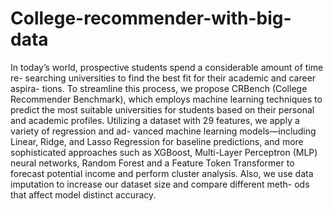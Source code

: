 # College-recommender-with-big-data



In today’s world, prospective students spend a considerable amount of time re-
searching universities to find the best fit for their academic and career aspira-
tions. To streamline this process, we propose CRBench (College Recommender
Benchmark), which employs machine learning techniques to predict the most
suitable universities for students based on their personal and academic profiles.
Utilizing a dataset with 29 features, we apply a variety of regression and ad-
vanced machine learning models—including Linear, Ridge, and Lasso Regression
for baseline predictions, and more sophisticated approaches such as XGBoost,
Multi-Layer Perceptron (MLP) neural networks, Random Forest and a Feature
Token Transformer to forecast potential income and perform cluster analysis. Also,
we use data imputation to increase our dataset size and compare different meth-
ods that affect model distinct accuracy. 
